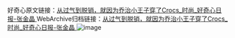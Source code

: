 好奇心原文链接：[从过气到脱销，就因为乔治小王子穿了Crocs_时尚_好奇心日报-张金晶 ](https://www.qdaily.com/articles/10879.html)
WebArchive归档链接：[从过气到脱销，就因为乔治小王子穿了Crocs_时尚_好奇心日报-张金晶 ](http://web.archive.org/web/20190623163320/https://www.qdaily.com/articles/10879.html)
![image](http://ww3.sinaimg.cn/large/007d5XDply1g3wccx2rz7j30u0311e81)